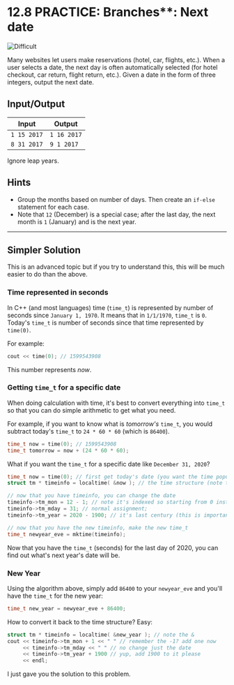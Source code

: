 # 12.8 PRACTICE: Branches**: Next date
![Difficult]

Many websites let users make reservations (hotel, car, flights, etc.).
When a user selects a date, the next day is often automatically selected
(for hotel checkout, car return, flight return, etc.).
Given a date in the form of three integers, output the next date.

## Input/Output
Input | Output
--- | ---
`1 15 2017` | `1 16 2017`
`8 31 2017` | `9 1 2017`

Ignore leap years.

## Hints
* Group the months based on number of days.
Then create an `if-else` statement for each case.
* Note that `12` (December) is a special case;
after the last day, the next month is `1` (January) and is the next year.

---
## Simpler Solution
This is an advanced topic but if you try to understand this,
this will be much easier to do than the above.

### Time represented in seconds
In C++ (and most languages) time (`time_t`) is represented by number of seconds
since `January 1, 1970`.
It means that in `1/1/1970`, `time_t` is `0`.
Today's `time_t` is number of seconds since that time represented by `time(0)`.

For example:
```cpp
cout << time(0); // 1599543908
```

This number represents _now_.

### Getting `time_t` for a specific date
When doing calculation with time, it's best to convert everything into `time_t`
so that you can do simple arithmetic to get what you need.

For example, if you want to know what is _tomorrow's_ `time_t`, you would
subtract today's `time_t` to `24 * 60 * 60` (which is `86400`).
```cpp
time_t now = time(0); // 1599543908
time_t tomorrow = now + (24 * 60 * 60);
```
What if you want the `time_t` for a specific date like `December 31, 2020`?
```cpp
time_t now = time(0); // first get today's date (you want the time populated)
struct tm * timeinfo = localtime( &now ); // the time structure (note the &)

// now that you have timeinfo, you can change the date
timeinfo->tm_mon = 12 - 1; // note it's indexed so starting from 0 instead
timeinfo->tm_mday = 31; // normal assignment;
timeinfo->tm_year = 2020 - 1900; // it's last century (this is important!)

// now that you have the new timeinfo, make the new time_t
time_t newyear_eve = mktime(timeinfo);
```
Now that you have the `time_t` (seconds) for the last day of 2020,
you can find out what's next year's date will be.

### New Year
Using the algorithm above, simply add `86400` to your `newyear_eve`
and you'll have the `time_t` for the new year:
```cpp
time_t new_year = newyear_eve + 86400;
```

How to convert it back to the time structure? Easy:
```cpp
struct tm * timeinfo = localtime( &new_year ); // note the &
cout << timeinfo->tm_mon + 1 << " " // remember the -1? add one now
     << timeinfo->tm_mday << " " // no change just the date
     << timeinfo->tm_year + 1900 // yup, add 1900 to it please
     << endl;
```

I just gave you the solution to this problem.

[Difficult]: https://flat.badgen.net/badge/Difficult/★★☆☆/yellow